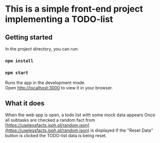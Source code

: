 # This is a simple front-end project implementing a TODO-list 
## Getting started

In the project directory, you can run:


### `npm install`

### `npm start`

Runs the app in the development mode.\
Open [http://localhost:3000](http://localhost:3000) to view it in your browser.
## What it does

When the web app is open, a todo list with some mock data appears
Once all subtasks are checked a random fact from
[https://uselessfacts.jsph.pl/random.json](https://uselessfacts.jsph.pl/random.json) is displayed
If the "Reset Data" button is clicked the TODO-list data is being reset.

